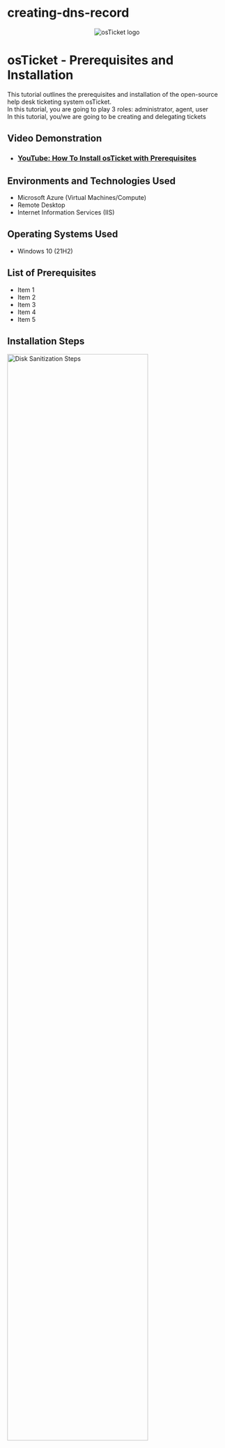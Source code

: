 # creating-dns-record

<p align="center">
<img src="https://i.imgur.com/Clzj7Xs.png" alt="osTicket logo"/>
</p>

<h1>osTicket - Prerequisites and Installation</h1>
This tutorial outlines the prerequisites and installation of the open-source help desk ticketing system osTicket.<br />
In this tutorial, you are going to play 3 roles:  administrator, agent, user <br>
In this tutorial, you/we are going to be creating and delegating tickets <br>

<h2>Video Demonstration</h2>

- ### [YouTube: How To Install osTicket with Prerequisites](https://www.youtube.com)

<h2>Environments and Technologies Used</h2>

- Microsoft Azure (Virtual Machines/Compute)
- Remote Desktop
- Internet Information Services (IIS)

<h2>Operating Systems Used </h2>

- Windows 10</b> (21H2)

<h2>List of Prerequisites</h2>

- Item 1
- Item 2
- Item 3
- Item 4
- Item 5

<h2>Installation Steps</h2>

<p>
<img src="https://i.imgur.com/DJmEXEB.png" height="80%" width="80%" alt="Disk Sanitization Steps"/>
</p>
<p>
<strong> A-Record Exercise </strong><br>
  <em>Basically, log into Client-1 <br>
    ping "mainframe" <br>
    nslookup "mainframe" <br>
    (Both are going to fail because there is no DNS record) <br>
    So, log into DC-1 with your domain admin account (mydomain.com\jane_admin) and create a DNS A-record for "mainframe" <br>
    Have the DNS A-record point to DC-1’s Private IP address <br>
    Log back into Client-1 and ping "mainframe" again. It should work this time. <br></em>
<strong>Simplified Version:</strong><br>
<strong>Log into DC-1 </strong><br>
<strong>Create a DNS A-record for "mainframe"</strong><br>
&nbsp;&nbsp;&nbsp;&nbsp;   - Server Manager > <br>
&nbsp;&nbsp;&nbsp;&nbsp;   - Tools (near top, to the right of the flag > <br>
&nbsp;&nbsp;&nbsp;&nbsp;   - DNS > <br>
<img width="959" alt="Capture - Tools + DNS" src="https://github.com/jaysixco/creating-dns-record/assets/160427311/c60fa30d-a54a-45f6-8830-1f6f7f2e1f3b">
<br>
&nbsp;&nbsp;&nbsp;&nbsp;   - Click "DC-1" in the sidebar > <br>
&nbsp;&nbsp;&nbsp;&nbsp;   - Click "Forward Looking Zone" in the sidebar > <br>
&nbsp;&nbsp;&nbsp;&nbsp;   - Click "mydomain.com" in the sidebar > <br>
&nbsp;&nbsp;&nbsp;&nbsp;   - Right click the white space > <br>
&nbsp;&nbsp;&nbsp;&nbsp;   - Click New Host (A) > <br>
&nbsp;&nbsp;&nbsp;&nbsp;   - Type mainframe > <br>
&nbsp;&nbsp;&nbsp;&nbsp;   - Type whatever IP address you want (ex: cmd > ipconfig > private IP address) ><br> 
&nbsp;&nbsp;&nbsp;&nbsp;   - Click Add Host (don't have to click any of the checkboxes above) > <br>
&nbsp;&nbsp;&nbsp;&nbsp;   - Click Done <br>
<strong> Log into Client-1 </strong><br>
<strong> Type "cmd" in search bar > then ping "mainframe" (without quotation marks) </strong><br>


<strong> Local DNS Cache Exercise </strong><br>
<em> What is going on here? <br>
Basically, if you change the mainframe's record address, when you ping it, it will still show the old record address until you flush the DNS cache. <br>
<strong>To see for yourself: </strong>
</em> <br>
&nbsp;&nbsp; - Log in to DC-1 and change mainframe’s record address to 8.8.8.8 <br>
DC-1 > Forward looking zone > mydomain.com > Right click mainframe > Properties > Type 8.8.8.8 in IP address box > Click Apply > Click Ok
<br>
&nbsp;&nbsp; - Go back to Client-1 and ping “mainframe” again. Observe that it still pings the old address (you'll recieve replies from the old IP address) <br>
&nbsp;&nbsp; - Observe the local dns cache (ipconfig /displaydns). It will show that A (Host) Record is still the old address. <br>
<strong>How to flush the DNS cache </strong><br>
&nbsp;&nbsp; - Switch back to DC-1. <br>
&nbsp;&nbsp; - Flush the DNS cache **(ipconfig \flushdns)**. <br>
&nbsp;&nbsp; - Ping “mainframe” again . The new record address should show up <br>
<br>

<br>
<strong> CNAME Record Exercise </strong><br>
<em> What is going on here? <br></em>
Go back to DC-1 and create a CNAME record that points the host “search” to “www.google.com” <br>
<strong>To create a CNAME record</strong><br>
&nbsp;&nbsp; - DNS manager ><br>
&nbsp;&nbsp; - Right click + select New Alias (literally says CNAME) ><br>
<img width="565" alt="Capture - New Alias (CName)" src="https://github.com/jaysixco/creating-dns-record/assets/160427311/46d6ecb9-e0b7-47cb-904f-9c2801ac33d1">
<br>
&nbsp;&nbsp; - Literally type search in first box and www.google.com in second box (literally sooooooo easy 😩) ><br>
&nbsp;&nbsp; - Do I need to check box? Nope > <br>
&nbsp;&nbsp; - Click ok <br>
<img width="300" alt="Capture - search + google" src="https://github.com/jaysixco/creating-dns-record/assets/160427311/77628443-22e4-4616-a93e-ec581dc1230c">
<br>
<strong> Switch to Client-1 </strong><br>
&nbsp;&nbsp; - Ping “search” <br>
&nbsp;&nbsp; - Nslookup “search” <br>
<strong>If you did everything correctly you should see</strong><br>
<img width="354" alt="Capture - ping + nslookup" src="https://github.com/jaysixco/creating-dns-record/assets/160427311/3e623d41-fa39-45d4-8f65-87ec24e9a23e">
<br>
<strong>NOTE:</strong> if above steps don't work, try flushing the cache first (ipconfig /flushdns) and then ping again. <br>
<br>
<strong> Finish </strong>

<p>
  Accurate and can follow along. Fix formatting.
</p>
